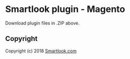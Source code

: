 # Smartlook plugin - Magento

Download plugin files in .ZIP above.

## Copyright

Copyright (c) 2018 [Smartlook.com](https://www.smartlook.com/)